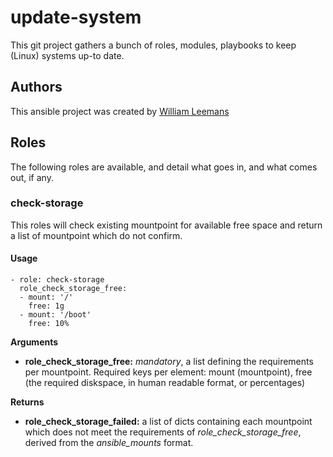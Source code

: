 # update-system
This git project gathers a bunch of roles, modules, playbooks to keep (Linux) systems up-to date.

## Authors
This ansible project was created by [William Leemans](https://github.com/bushvin)

## Roles
The following roles are available, and detail what goes in, and what comes out, if any.

### check-storage
This roles will check existing mountpoint for available free space and return a list of mountpoint which do not confirm.
#### Usage

    - role: check-storage
      role_check_storage_free:
      - mount: '/'
        free: 1g
      - mount: '/boot'
        free: 10%
      
**Arguments**

- **role_check_storage_free:** *mandatory*, a list defining the requirements per mountpoint. Required keys per element: mount (mountpoint), free (the required diskspace, in human readable format, or percentages)

**Returns**
- **role_check_storage_failed:** a list of dicts containing each mountpoint which does not meet the requirements of *role_check_storage_free*, derived from the *ansible_mounts* format.


